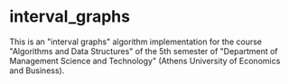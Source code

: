 # interval_graphs
This is an "interval graphs" algorithm implementation for the course "Algorithms and Data Structures" of the 5th semester of "Department of Management Science and Technology" (Athens University of Economics and Business).
